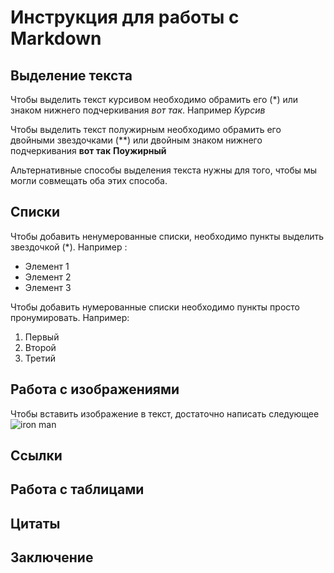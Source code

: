 # Инструкция для работы с Markdown

## Выделение текста

Чтобы выделить текст курсивом необходимо обрамить его (*) или знаком нижнего подчеркивания _вот так_. Например *Курсив*

Чтобы выделить текст полужирным необходимо обрамить его двойными звездочками (**) или двойным знаком нижнего подчеркивания __вот так__ **Поужирный**

Альтернативные способы выделения текста нужны для того, чтобы мы могли совмещать оба этих способа.

## Списки

Чтобы добавить ненумерованные списки, необходимо пункты выделить звездочкой (*). Например :
* Элемент 1
* Элемент 2
* Элемент 3

Чтобы добавить нумерованные списки необходимо пункты просто пронумировать. Например:
1. Первый
2. Второй
3. Третий
## Работа с изображениями

Чтобы вставить изображение в текст, достаточно написать следующее ![iron man](ironman.jpg)

## Ссылки

## Работа с таблицами

## Цитаты

## Заключение